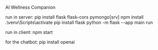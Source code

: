 AI Wellness Companion

run in server: 
pip install flask flask-cors pymongo[srv]
npm install
.\venv\Scripts\activate
pip install flask
python -m flask --app main run


run in client:
npm start

for the chatbot:
pip install openai
